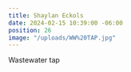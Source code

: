 ```yaml
---
title: Shaylan Eckols
date: 2024-02-15 10:39:00 -06:00
position: 26
image: "/uploads/WW%20TAP.jpg"
---
```


Wastewater tap